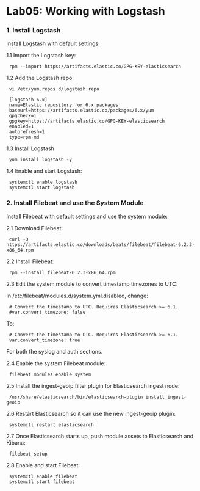 # Lab05: Working with Logstash

### 1. Install Logstash

Install Logstash with default settings:

1.1 Import the Logstash key:
```
 rpm --import https://artifacts.elastic.co/GPG-KEY-elasticsearch
```
1.2 Add the Logstash repo:
```
 vi /etc/yum.repos.d/logstash.repo
```

```
 [logstash-6.x]
 name=Elastic repository for 6.x packages
 baseurl=https://artifacts.elastic.co/packages/6.x/yum
 gpgcheck=1
 gpgkey=https://artifacts.elastic.co/GPG-KEY-elasticsearch
 enabled=1
 autorefresh=1
 type=rpm-md
```
1.3 Install Logstash
```
 yum install logstash -y
```
1.4 Enable and start Logstash:
```
 systemctl enable logstash
 systemctl start logstash
```
### 2. Install Filebeat and use the System Module

Install Filebeat with default settings and use the system module:

2.1 Download Filebeat:
```
 curl -O https://artifacts.elastic.co/downloads/beats/filebeat/filebeat-6.2.3-x86_64.rpm
```
2.2 Install Filebeat:
```
 rpm --install filebeat-6.2.3-x86_64.rpm
```
2.3 Edit the system module to convert timestamp timezones to UTC:

In /etc/filebeat/modules.d/system.yml.disabled, change:
```
 # Convert the timestamp to UTC. Requires Elasticsearch >= 6.1.
 #var.convert_timezone: false
```
To:
```
 # Convert the timestamp to UTC. Requires Elasticsearch >= 6.1.
 var.convert_timezone: true
```
For both the syslog and auth sections.

2.4 Enable the system Filebeat module:
```
 filebeat modules enable system
```
2.5 Install the ingest-geoip filter plugin for Elasticsearch ingest node:
```
 /usr/share/elasticsearch/bin/elasticsearch-plugin install ingest-geoip
```
2.6 Restart Elasticsearch so it can use the new ingest-geoip plugin:
```
 systemctl restart elasticsearch
```
2.7 Once Elasticsearch starts up, push module assets to Elasticsearch and Kibana:
```
 filebeat setup
```
2.8 Enable and start Filebeat:
```
 systemctl enable filebeat
 systemctl start filebeat
```